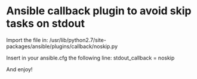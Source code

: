 # Ansible callback plugin to avoid skip tasks on stdout

Import the file in:
/usr/lib/python2.7/site-packages/ansible/plugins/callback/noskip.py 

Insert in your ansible.cfg the following line:
stdout_callback = noskip

And enjoy!
